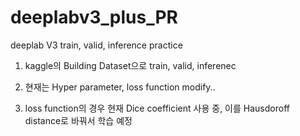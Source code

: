 # deeplabv3_plus_PR

deeplab V3 train, valid, inference practice

1. kaggle의 Building Dataset으로 train, valid, inferenec

2. 현재는 Hyper parameter, loss function modify..

3. loss function의 경우 현재 Dice coefficient 사용 중, 이를 Hausdoroff distance로 바꿔서 학습 예정
